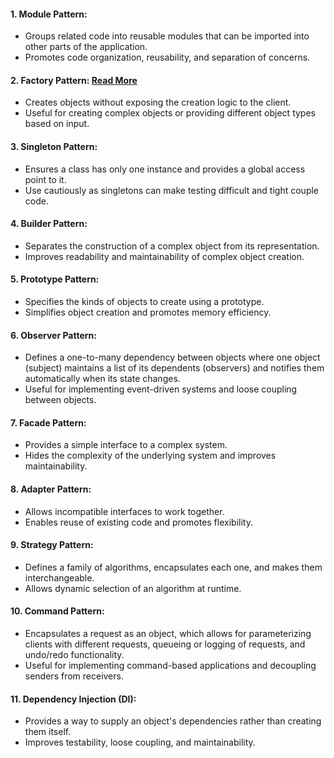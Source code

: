 #### 1. Module Pattern:
  - Groups related code into reusable modules that can be imported into other parts of the application.
  - Promotes code organization, reusability, and separation of concerns.
#### 2. Factory Pattern: [Read More](./FactoryPattern.md)
 - Creates objects without exposing the creation logic to the client.
 - Useful for creating complex objects or providing different object types based on input.
####  3. Singleton Pattern:
- Ensures a class has only one instance and provides a global access point to it.
- Use cautiously as singletons can make testing difficult and tight couple code.
#### 4. Builder Pattern:
 - Separates the construction of a complex object from its representation.
 - Improves readability and maintainability of complex object creation.
#### 5. Prototype Pattern:
 - Specifies the kinds of objects to create using a prototype.
 - Simplifies object creation and promotes memory efficiency.
#### 6. Observer Pattern:
 - Defines a one-to-many dependency between objects where one object (subject) maintains a list of its dependents (observers) and notifies them automatically when its state changes.
 - Useful for implementing event-driven systems and loose coupling between objects.
#### 7. Facade Pattern:
 - Provides a simple interface to a complex system.
 - Hides the complexity of the underlying system and improves maintainability.
#### 8. Adapter Pattern:
 - Allows incompatible interfaces to work together.
 - Enables reuse of existing code and promotes flexibility.
#### 9. Strategy Pattern:
 - Defines a family of algorithms, encapsulates each one, and makes them interchangeable.
 - Allows dynamic selection of an algorithm at runtime.
#### 10. Command Pattern:
 - Encapsulates a request as an object, which allows for parameterizing clients with different requests, queueing or logging of requests, and undo/redo functionality.
 - Useful for implementing command-based applications and decoupling senders from receivers.
#### 11. Dependency Injection (DI):
 - Provides a way to supply an object's dependencies rather than creating them itself.
 - Improves testability, loose coupling, and maintainability.
